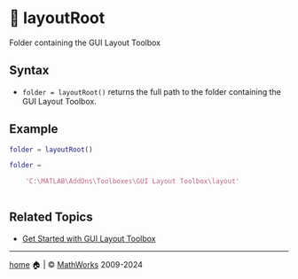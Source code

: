 # :seedling: layoutRoot

Folder containing the GUI Layout Toolbox

## Syntax

* `folder = layoutRoot()` returns the full path to the folder containing the GUI Layout Toolbox.

## Example

```matlab
folder = layoutRoot()

folder = 

    'C:\MATLAB\AddOns\Toolboxes\GUI Layout Toolbox\layout'
        
```

## Related Topics

* [Get Started with GUI Layout Toolbox](GettingStarted.md)

___

[home](index.md) :house: | :copyright: [MathWorks](https://www.mathworks.com/services/consulting.html) 2009-2024